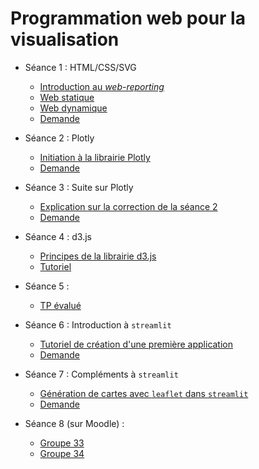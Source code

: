 # Programmation web pour la visualisation

- Séance 1 : HTML/CSS/SVG
    - [Introduction au *web-reporting*](https://docs.google.com/presentation/d/1zHX6rgDvJijZ7LCugtvW10zLUz7mWeJiwLX7d5pW0aM/pub?start=false&loop=false&delayms=3000)
    - [Web statique](https://docs.google.com/presentation/d/13rbJhSi3o7byfcwY2sfBwBIM0DU-9Y6JsRw62A6zecQ/pub?start=false&loop=false&delayms=3000)
    - [Web dynamique](https://docs.google.com/presentation/d/1LwQBBQFCHojEyFPNXsGEfMs7a9UvTJ1zm1VD7BHTIR8/pub?start=false&loop=false&delayms=3000)
    - [Demande](seance1-demande)
    
- Séance 2 : Plotly
    - [Initiation à la librairie Plotly](seance2-plotly)
    - [Demande](seance2-demande)

- Séance 3 : Suite sur Plotly
    - [Explication sur la correction de la séance 2](seance3-explication)
    - [Demande](seance3-demande)
    
- Séance 4 : d3.js
    - [Principes de la librairie d3.js](seance4-d3-slides)
    - [Tutoriel](seance4-d3-tutoriel)

- Séance 5 : 
    - [TP évalué](https://moodle.u-paris.fr/course/view.php?id=50365)
    
    
- Séance 6 : Introduction à `streamlit`
    - [Tutoriel de création d'une première application](seance6-streamlit-intro)
    - [Demande](seance6-demande)

- Séance 7 : Compléments à `streamlit`
    - [Génération de cartes avec `leaflet` dans `streamlit`](seance7-leaflet)
    - [Demande](seance7-demande)
    
- Séance 8 (sur Moodle) :
    - [Groupe 33](https://moodle.u-paris.fr/mod/assign/view.php?id=1337104)
    - [Groupe 34](https://moodle.u-paris.fr/mod/assign/view.php?id=1339426)
 
